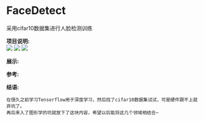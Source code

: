 # FaceDetect
采用cifar10数据集进行人脸检测训练

**项目说明:**  
![](https://img.shields.io/badge/language-python-green.svg) 
![](https://img.shields.io/badge/object-tensorflow-redgreen.svg) 
![](https://img.shields.io/badge/target-face_detect-redgreen.svg) 

**展示:**  

**参考:**  

**结语:**  

    在很久之前学习Tensorflow用于深度学习，然后找了cifar10数据集试试，可是硬件跟不上就弃坑了。
    再后来入了图形学的坑就放下了这块内容，希望以后能将这几个领域相结合~
